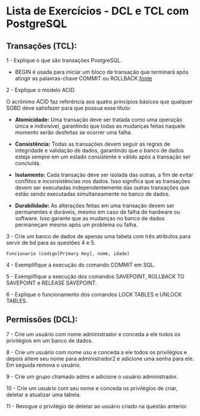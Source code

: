 # Lista de Exercícios - DCL e TCL com PostgreSQL

## Transações (TCL):

1 - Explique o que são transações PostgreSQL.

- BEGIN é usada para iniciar um bloco de transação que terminará após atingir as palavras-chave COMMIT ou ROLLBACK.[fonte](https://www.enterprisedb.com/postgres-tutorials/how-work-postgresql-transactions)

2 - Explique o modelo ACID.

O acrônimo ACID faz referência aos quatro princípios básicos que qualquer SGBD deve satisfazer para que possua esse título:

- **Atomicidade:** Uma transação deve ser tratada como uma operação única e indivisível, garantindo que todas as mudanças feitas naquele momento serão desfeitas se ocorrer uma falha.

- **Consistência:** Todas as transações devem seguir as regras de integridade e validação de dados, garantindo que o banco de dados esteja sempre em um estado consistente e válido após a transação ser concluída.

- **Isolamento:** Cada transação deve ser isolada das outras, a fim de evitar conflitos e inconsistências nos dados. Isso significa que as transações devem ser executadas independentemente das outras transações que estão sendo executadas simultaneamente no banco de dados.

- **Durabilidade:** As alterações feitas em uma transação devem ser permanentes e duráveis, mesmo em caso de falha de hardware ou software. Isso garante que as mudanças no banco de dados permaneçam mesmo após um problema ou falha.



3 - Crie um banco de dados de apenas uma tabela com três atributos para servir de bd para as questões 4 e 5.

`Funcionario (codigo[Primary Key], nome, idade)`

4 - Exemplifique a execução do comando COMMIT em SQL.



5 - Exemplifique a execução dos comandos SAVEPOINT, ROLLBACK TO SAVEPOINT  e RELEASE SAVEPOINT.



6 - Explique o funcionamento dos comandos LOCK TABLES e UNLOCK TABLES.



## Permissões (DCL):

7 - Crie um usuário com nome administrador e conceda a ele todos os privilégios em um banco de dados.

8 - Crie um usuário com nome usu e conceda a ele todos os privilégios e depois altere seu nome para administrador2 e adicione uma senha para ele. Em seguida remova o usuário.

9 - Crie um grupo chamado adms e adicione o usuário administrador.

10 - Crie um usuário com seu nome e conceda os privilégios de criar, deletar e atualizar uma tabela.

11 - Revogue o privilégio de deletar ao usuário criado na questão anterior.
